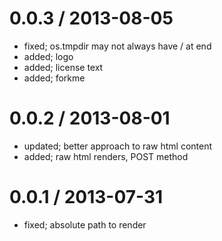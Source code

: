 
0.0.3 / 2013-08-05 
==================

 * fixed; os.tmpdir may not always have / at end
 * added; logo
 * added; license text
 * added; forkme

0.0.2 / 2013-08-01 
==================

 * updated; better approach to raw html content
 * added; raw html renders, POST method

0.0.1 / 2013-07-31 
==================

 * fixed; absolute path to render
